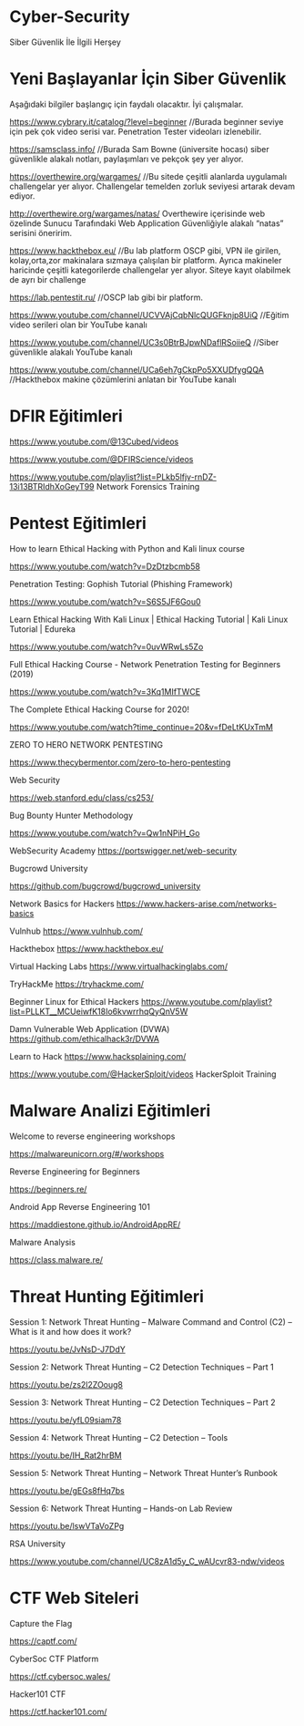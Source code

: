 # Cyber-Security
Siber Güvenlik İle İlgili Herşey
# Yeni Başlayanlar İçin Siber Güvenlik
Aşağıdaki bilgiler başlangıç için faydalı olacaktır. İyi çalışmalar.
 
https://www.cybrary.it/catalog/?level=beginner //Burada beginner seviye için pek çok video serisi var. Penetration Tester videoları izlenebilir.
 
https://samsclass.info/ //Burada Sam Bowne (üniversite hocası) siber güvenlikle alakalı notları, paylaşımları ve pekçok şey yer alıyor.
 
https://overthewire.org/wargames/ //Bu sitede çeşitli alanlarda uygulamalı challengelar yer alıyor. Challengelar temelden zorluk seviyesi artarak devam ediyor.
 
http://overthewire.org/wargames/natas/  Overthewire içerisinde web özelinde Sunucu Tarafındaki Web Application Güvenliğiyle alakalı “natas” serisini öneririm. 
 
https://www.hackthebox.eu/ //Bu lab platform OSCP gibi, VPN ile girilen, kolay,orta,zor makinalara sızmaya çalışılan bir platform. Ayrıca makineler haricinde çeşitli kategorilerde challengelar yer alıyor. Siteye kayıt olabilmek de ayrı bir challenge 
 
https://lab.pentestit.ru/ //OSCP lab gibi bir platform.
 
https://www.youtube.com/channel/UCVVAjCqbNlcQUGFknjp8UiQ //Eğitim video serileri olan bir YouTube kanalı

https://www.youtube.com/channel/UC3s0BtrBJpwNDaflRSoiieQ //Siber güvenlikle alakalı YouTube kanalı

https://www.youtube.com/channel/UCa6eh7gCkpPo5XXUDfygQQA //Hackthebox makine çözümlerini anlatan bir YouTube kanalı

# DFIR Eğitimleri

https://www.youtube.com/@13Cubed/videos

https://www.youtube.com/@DFIRScience/videos

https://www.youtube.com/playlist?list=PLkb5lfjv-rnDZ-13i13BTRIdhXoGeyT99     Network Forensics Training

# Pentest Eğitimleri
How to learn Ethical Hacking with Python and Kali linux course

https://www.youtube.com/watch?v=DzDtzbcmb58

Penetration Testing: Gophish Tutorial (Phishing Framework)

https://www.youtube.com/watch?v=S6S5JF6Gou0

Learn Ethical Hacking With Kali Linux | Ethical Hacking Tutorial | Kali Linux Tutorial | Edureka

https://www.youtube.com/watch?v=0uvWRwLs5Zo

Full Ethical Hacking Course - Network Penetration Testing for Beginners (2019)

https://www.youtube.com/watch?v=3Kq1MIfTWCE

The Complete Ethical Hacking Course for 2020!

https://www.youtube.com/watch?time_continue=20&v=fDeLtKUxTmM

ZERO TO HERO NETWORK PENTESTING

https://www.thecybermentor.com/zero-to-hero-pentesting

Web Security

https://web.stanford.edu/class/cs253/

Bug Bounty Hunter Methodology

https://www.youtube.com/watch?v=Qw1nNPiH_Go

WebSecurity Academy 
https://portswigger.net/web-security

Bugcrowd University

https://github.com/bugcrowd/bugcrowd_university

Network Basics for Hackers
https://www.hackers-arise.com/networks-basics

Vulnhub
https://www.vulnhub.com/

Hackthebox
https://www.hackthebox.eu/

Virtual Hacking Labs
https://www.virtualhackinglabs.com/

TryHackMe 
https://tryhackme.com/

Beginner Linux for Ethical Hackers
https://www.youtube.com/playlist?list=PLLKT__MCUeiwfK18Io6kvwrrhqQyQnV5W

Damn Vulnerable Web Application (DVWA) 
https://github.com/ethicalhack3r/DVWA

Learn to Hack
https://www.hacksplaining.com/

https://www.youtube.com/@HackerSploit/videos   HackerSploit Training

# Malware Analizi Eğitimleri
Welcome to reverse engineering workshops

https://malwareunicorn.org/#/workshops

Reverse Engineering for Beginners

https://beginners.re/

Android App Reverse Engineering 101

https://maddiestone.github.io/AndroidAppRE/

Malware Analysis

https://class.malware.re/

# Threat Hunting Eğitimleri

Session 1: Network Threat Hunting – Malware Command and Control (C2) – What is it and how does it work?

https://youtu.be/JvNsD-J7DdY 

Session 2: Network Threat Hunting – C2 Detection Techniques – Part 1

https://youtu.be/zs2l2ZOoug8 

Session 3: Network Threat Hunting – C2 Detection Techniques – Part 2

https://youtu.be/yfL09siam78

Session 4: Network Threat Hunting – C2 Detection – Tools

https://youtu.be/IH_Rat2hrBM

Session 5: Network Threat Hunting – Network Threat Hunter’s Runbook

https://youtu.be/gEGs8fHq7bs

Session 6: Network Threat Hunting – Hands-on Lab Review

https://youtu.be/lswVTaVoZPg

RSA University

https://www.youtube.com/channel/UC8zA1d5y_C_wAUcvr83-ndw/videos

# CTF Web Siteleri

Capture the Flag

https://captf.com/

CyberSoc CTF Platform

https://ctf.cybersoc.wales/

Hacker101 CTF

https://ctf.hacker101.com/
